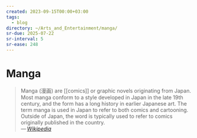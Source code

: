 ```yaml
---
created: 2023-09-15T00:00+03:00
tags:
  - blog
directory: ~/Arts_and_Entertainment/manga/
sr-due: 2025-07-22
sr-interval: 5
sr-ease: 248
---
```


# Manga

> Manga (漫画) are [[comics]] or graphic novels originating from
> Japan. Most manga conform to a style developed in Japan in the late 19th
> century, and the form has a long history in earlier Japanese art. The
> term manga is used in Japan to refer to both comics and cartooning.
> Outside of Japan, the word is typically used to refer to comics
> originally published in the country.\
> — <cite>[Wikipedia](https://en.wikipedia.org/wiki/Manga)</cite>
